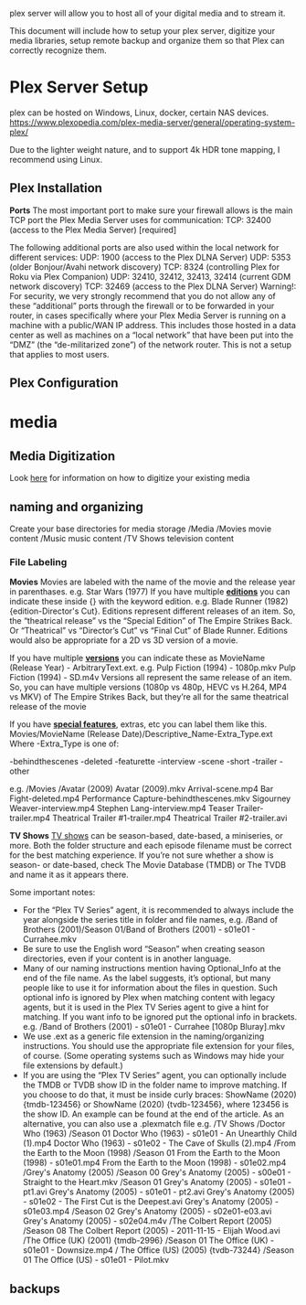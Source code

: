 plex server will allow you to host all of your digital media and to stream it.   

This document will include how to setup your plex server, digitize your media libraries, setup remote backup and organize them so that Plex can correctly recognize them.

# Plex Server Setup
plex can be hosted on Windows, Linux, docker, certain NAS devices.
https://www.plexopedia.com/plex-media-server/general/operating-system-plex/

Due to the lighter weight nature, and to support 4k HDR tone mapping, I recommend using Linux.

## Plex Installation


**Ports**
The most important port to make sure your firewall allows is the main TCP port the Plex Media Server uses for communication:
TCP: 32400 (access to the Plex Media Server) [required]

The following additional ports are also used within the local network for different services:
UDP: 1900 (access to the Plex DLNA Server)
UDP: 5353 (older Bonjour/Avahi network discovery)
TCP: 8324 (controlling Plex for Roku via Plex Companion)
UDP: 32410, 32412, 32413, 32414 (current GDM network discovery)
TCP: 32469 (access to the Plex DLNA Server)
Warning!: For security, we very strongly recommend that you do not allow any of these “additional” ports through the firewall or to be forwarded in your router, in cases specifically where your Plex Media Server is running on a machine with a public/WAN IP address. This includes those hosted in a data center as well as machines on a “local network” that have been put into the “DMZ” (the “de-militarized zone”) of the network router. This is not a setup that applies to most users.

## Plex Configuration 

# media 

## Media Digitization
Look [here](media-dig.md) for information on how to digitize your existing media

## naming and organizing 
Create your base directories for media storage
/Media
   /Movies
      movie content
   /Music
      music content
   /TV Shows
      television content

### File Labeling
**Movies**
Movies are labeled with the name of the movie and the release year in parenthases.  e.g. Star Wars (1977)
If you have multiple [**editions**](https://support.plex.tv/articles/multiple-editions/) you can indicate these inside {} with the keyword edition.  e.g. Blade Runner (1982) {edition-Director's Cut}.
Editions represent different releases of an item. So, the “theatrical release” vs the “Special Edition” of The Empire Strikes Back. Or “Theatrical” vs “Director’s Cut” vs “Final Cut” of Blade Runner. Editions would also be appropriate for a 2D vs 3D version of a movie.

If you have multiple [**versions**](https://support.plex.tv/articles/200381043-multi-version-movies/) you can indicate these as MovieName (Release Year) - ArbitraryText.ext.  e.g. Pulp Fiction (1994) - 1080p.mkv  Pulp Fiction (1994) - SD.m4v
Versions all represent the same release of an item. So, you can have multiple versions (1080p vs 480p, HEVC vs H.264, MP4 vs MKV) of The Empire Strikes Back, but they’re all for the same theatrical release of the movie

If you have [**special features**](https://support.plex.tv/articles/local-files-for-trailers-and-extras/), extras, etc you can label them like this.  Movies/MovieName (Release Date)/Descriptive_Name-Extra_Type.ext
Where -Extra_Type is one of:

-behindthescenes
-deleted
-featurette
-interview
-scene
-short
-trailer
-other

e.g.
/Movies
   /Avatar (2009)
      Avatar (2009).mkv
      Arrival-scene.mp4
      Bar Fight-deleted.mp4
      Performance Capture-behindthescenes.mkv
      Sigourney Weaver-interview.mp4
      Stephen Lang-interview.mp4
      Teaser Trailer-trailer.mp4
      Theatrical Trailer #1-trailer.mp4
      Theatrical Trailer #2-trailer.avi

**TV Shows**
[TV shows](https://support.plex.tv/articles/naming-and-organizing-your-tv-show-files/) can be season-based, date-based, a miniseries, or more. Both the folder structure and each episode filename must be correct for the best matching experience. If you’re not sure whether a show is season- or date-based, check The Movie Database (TMDB) or The TVDB and name it as it appears there.

Some important notes:
- For the “Plex TV Series” agent, it is recommended to always include the year alongside the series title in folder and file names, e.g. /Band of Brothers (2001)/Season 01/Band of Brothers (2001) - s01e01 - Currahee.mkv
- Be sure to use the English word “Season” when creating season directories, even if your content is in another language.
- Many of our naming instructions mention having Optional_Info at the end of the file name. As the label suggests, it’s optional, but many people like to use it for information about the files in question. Such optional info is ignored by Plex when matching content with legacy agents, but it is used in the Plex TV Series agent to give a hint for matching. If you want info to be ignored put the optional info in brackets. e.g. /Band of Brothers (2001) - s01e01 - Currahee [1080p Bluray].mkv
- We use .ext as a generic file extension in the naming/organizing instructions. You should use the appropriate file extension for your files, of course. (Some operating systems such as Windows may hide your file extensions by default.)
- If you are using the “Plex TV Series” agent, you can optionally include the TMDB or TVDB show ID in the folder name to improve matching. If you choose to do that, it must be inside curly braces: ShowName (2020) {tmdb-123456} or ShowName (2020) {tvdb-123456}, where 123456 is the show ID. An example can be found at the end of the article.
As an alternative, you can also use a .plexmatch file
e.g.
/TV Shows
   /Doctor Who (1963)
      /Season 01
         Doctor Who (1963) - s01e01 - An Unearthly Child (1).mp4
         Doctor Who (1963) - s01e02 - The Cave of Skulls (2).mp4
   /From the Earth to the Moon (1998)
      /Season 01
         From the Earth to the Moon (1998) - s01e01.mp4
         From the Earth to the Moon (1998) - s01e02.mp4
   /Grey's Anatomy (2005)
      /Season 00
         Grey's Anatomy (2005) - s00e01 - Straight to the Heart.mkv
      /Season 01
         Grey's Anatomy (2005) - s01e01 - pt1.avi
         Grey's Anatomy (2005) - s01e01 - pt2.avi
         Grey's Anatomy (2005) - s01e02 - The First Cut is the Deepest.avi
         Grey's Anatomy (2005) - s01e03.mp4
      /Season 02
         Grey's Anatomy (2005) - s02e01-e03.avi
         Grey's Anatomy (2005) - s02e04.m4v
   /The Colbert Report (2005)
      /Season 08
         The Colbert Report (2005) - 2011-11-15 - Elijah Wood.avi
   /The Office (UK) (2001) {tmdb-2996}
      /Season 01
         The Office (UK) - s01e01 - Downsize.mp4
   / The Office (US) (2005) {tvdb-73244}
      /Season 01
         The Office (US) - s01e01 - Pilot.mkv

## backups


